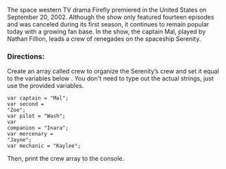 The space western TV drama Firefly premiered in the United States on September 20, 2002. Although the show only featured fourteen episodes and was canceled during its first season, it continues to remain popular today with a growing fan base. In the show, the captain Mal, played by Nathan Fillion, leads a crew of renegades on the spaceship Serenity.

<h3>Directions:</h3>
Create an array called crew to organize the Serenity’s crew and set it equal to the variables below . You don't need to type out the actual strings, just use the provided variables.


<code>var captain = "Mal";</code><br/>
<code>var second = "Zoe";</code><br/>
<code>var pilot = "Wash";</code><br/>
<code>var companion = "Inara";</code><br/>
<code>var mercenary = "Jayne";</code><br/>
<code>var mechanic = "Kaylee";</code><br/>

Then, print the crew array to the console.
